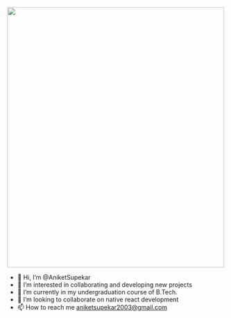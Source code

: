 <img src="img_girl.jpg" width="500" height="600">

- 👋 Hi, I’m @AniketSupekar
- 👀 I’m interested in collaborating and developing new projects
- 🌱 I’m currently in my undergraduation course of B.Tech.
- 💞️ I’m looking to collaborate on native react development
- 📫 How to reach me aniketsupekar2003@gmail.com


